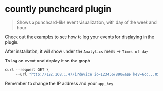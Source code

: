 # countly punchcard plugin

> Shows a punchcard-like event visualization, with day of the week and hour

Check out the [examples](./examples.md) to see how to log your events for displaying in the plugin.

After installation, it will show under the `Analytics` menu -> `Times of day`

To log an event and display it on the graph

```javascript
curl --request GET \
     --url "http://192.168.1.47/i?device_id=1234567890&app_key=6cc...05c&dow=0&hour=10"
```

Remember to change the IP address and your `app_key`
